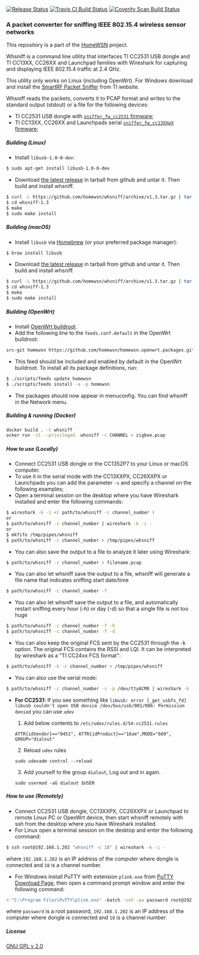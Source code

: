 [![Release Status](https://img.shields.io/github/release/homewsn/whsniff.svg)](https://github.com/homewsn/whsniff/releases)
[![Travis CI Build Status](https://travis-ci.org/homewsn/whsniff.svg?branch=master)](https://travis-ci.org/homewsn/whsniff)
[![Coverity Scan Build Status](https://scan.coverity.com/projects/18471/badge.svg)](https://scan.coverity.com/projects/18471)

### A packet converter for sniffing IEEE 802.15.4 wireless sensor networks

This repository is a part of the [HomeWSN](http://homewsn.github.io) project.

Whsniff is a command line utility that interfaces TI CC2531 USB dongle and TI CC13XX, CC26XX and Launchpad families with Wireshark for capturing and displaying IEEE 802.15.4 traffic at 2.4 GHz.

This utility only works on Linux (including OpenWrt). For Windows download and install the [SmartRF Packet Sniffer](http://www.ti.com/tool/packet-sniffer) from TI website.

Whsniff reads the packets, converts it to PCAP format and writes to the standard output (stdout) or a file for the following devices:
- TI CC2531 USB dongle with [`sniffer_fw_cc2531` firmware](http://www.ti.com/tool/packet-sniffer);
- TI CC13XX, CC26XX and Launchpads serial [`sniffer_fw_cc13XXpX` firmware](http://www.ti.com/tool/packet-sniffer);


##### Building (Linux)

* Install `libusb-1.0-0-dev`:
```sh
$ sudo apt-get install libusb-1.0-0-dev
```
* Download [the latest release](https://github.com/homewsn/whsniff/releases) in tarball from github and untar it. Then build and install whsniff.
```sh
$ curl -L https://github.com/homewsn/whsniff/archive/v1.3.tar.gz | tar zx
$ cd whsniff-1.3
$ make
$ sudo make install
```

##### Building (macOS)

* Install `libusb` via [Homebrew](https://brew.sh) (or your preferred package manager):
```sh
$ brew install libusb
```
* Download [the latest release](https://github.com/homewsn/whsniff/releases) in tarball from github and untar it. Then build and install whsniff.
```sh
$ curl -L https://github.com/homewsn/whsniff/archive/v1.3.tar.gz | tar zx
$ cd whsniff-1.3
$ make
$ sudo make install
```

##### Building (OpenWrt)

* Install [OpenWrt buildroot](http://wiki.openwrt.org/doc/howto/buildroot.exigence).
* Add the following line to the `feeds.conf.default` in the OpenWrt buildroot:
```sh
src-git homewsn https://github.com/homewsn/homewsn.openwrt.packages.git
```
* This feed should be included and enabled by default in the OpenWrt buildroot. To install all its package definitions, run:
```sh
$ ./scripts/feeds update homewsn
$ ./scripts/feeds install -a -p homewsn
```
* The packages should now appear in menuconfig. You can find whsniff in the Network menu.

##### Building & running (Docker)

```sh
docker build . -t whsniff
ocker run -it --privileged  whsniff -c CHANNEL > zigbee.pcap
```

##### How to use (Locally)

* Connect CC2531 USB dongle or the CC1352P7 to your Linux or macOS computer.
* To use it in the serial mode with the CC13XXPX, CC26XXPX or Launchpads you can add the parameter `-s` and specify a channel on the following examples;
* Open a terminal session on the desktop where you have Wireshark installed and enter the following commands:
```sh
$ wireshark -k -i <( path/to/whsniff -c channel_number )
or
$ path/to/whsniff -c channel_number | wireshark -k -i -
or
$ mkfifo /tmp/pipes/whsniff
$ path/to/whsniff -c channel_number > /tmp/pipes/whsniff
```
* You can also save the output to a file to analyze it later using Wireshark:
```sh
$ path/to/whsniff -c channel_number > filename.pcap
```
* You can also let whsniff save the output to a file, whsniff will generate a file name that indicates sniffing start date/time
```sh
$ path/to/whsniff -c channel_number -f
```
* You can also let whsniff save the output to a file, and automatically restart sniffing every hour (-h) or day (-d) so that a single file is not too huge
```sh
$ path/to/whsniff -c channel_number -f -h
$ path/to/whsniff -c channel_number -f -d
```
* You can also keep the original FCS sent by the CC2531 through the -k option. The original FCS contains the RSSI and LQI. It can be interpreted by wireshark as a "TI CC24xx FCS format":
```sh
$ path/to/whsniff -k -c channel_number > /tmp/pipes/whsniff
```
* You can also use the serial mode:
```sh
$ path/to/whsniff -c channel_number -s -p /dev/ttyACM0 | wireshark -k -i -
```
* **For CC2531:** If you see something like `libusb: error [_get_usbfs_fd] libusb couldn't open USB device /dev/bus/usb/001/006: Permission denied` you can use `udev`

    1. Add below contents to `/etc/udev/rules.d/54-cc2531.rules`
    ```shell
    ATTR{idVendor}=="0451", ATTR{idProduct}=="16ae",MODE="660", GROUP="dialout"
    ```

    2. Reload `udev` rules
    ```shell
    sudo udevadm control --reload
    ```

    3. Add yourself to the group `dialout`, Log out and in again.
    ```shell
    sudo usermod -aG dialout $USER 
    ```



##### How to use (Remotely)

* Connect CC2531 USB dongle, CC13XXPX, CC26XXPX or Launchpad to remote Linux PC or OpenWrt device, then start whsniff remotely with ssh from the desktop where you have Wireshark installed.
* For Linux open a terminal session on the desktop and enter the following command:
```sh
$ ssh root@192.168.1.202 "whsniff -c 18" | wireshark -k -i -
```
where `192.168.1.202` is an IP address of the computer where dongle is connected and `18` is a channel number.
* For Windows install PuTTY with extension `plink.exe` from [PuTTY Download Page](http://www.chiark.greenend.org.uk/~sgtatham/putty/download.html), then open a command prompt window and enter the following command:
```sh
> "C:\Program Files\PuTTY\plink.exe" -batch -ssh -pw password root@192.168.1.202 whsniff -c 18 | "C:\Program Files\Wireshark\wireshark.exe" -k -i -
```
where `password` is a root password, `192.168.1.202` is an IP address of the computer where dongle is connected and `18` is a channel number.


##### License

[GNU GPL v 2.0](http://www.gnu.org/licenses/gpl-2.0.html)
